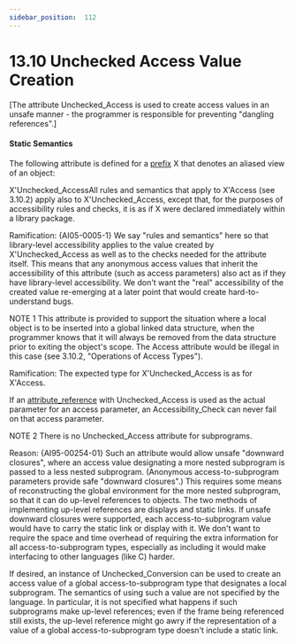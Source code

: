 ```yaml
---
sidebar_position:  112
---
```


# 13.10  Unchecked Access Value Creation

[The attribute Unchecked_Access is used to create access values in an unsafe manner - the programmer is responsible for preventing "dangling references".] 


#### Static Semantics

The following attribute is defined for a [prefix](./AA-4.1#S0093) X that denotes an aliased view of an object: 

X'Unchecked_AccessAll rules and semantics that apply to X'Access (see 3.10.2) apply also to X'Unchecked_Access, except that, for the purposes of accessibility rules and checks, it is as if X were declared immediately within a library package. 

Ramification: {AI05-0005-1} We say "rules and semantics" here so that library-level accessibility applies to the value created by X'Unchecked_Access as well as to the checks needed for the attribute itself. This means that any anonymous access values that inherit the accessibility of this attribute (such as access parameters) also act as if they have library-level accessibility. We don't want the "real" accessibility of the created value re-emerging at a later point  that would create hard-to-understand bugs. 

NOTE 1   This attribute is provided to support the situation where a local object is to be inserted into a global linked data structure, when the programmer knows that it will always be removed from the data structure prior to exiting the object's scope. The Access attribute would be illegal in this case (see 3.10.2, "Operations of Access Types"). 

Ramification: The expected type for X'Unchecked_Access is as for X'Access.

If an [attribute_reference](./AA-4.1#S0100) with Unchecked_Access is used as the actual parameter for an access parameter, an Accessibility_Check can never fail on that access parameter. 

NOTE 2   There is no Unchecked_Access attribute for subprograms. 

Reason: {AI95-00254-01} Such an attribute would allow unsafe "downward closures", where an access value designating a more nested subprogram is passed to a less nested subprogram. (Anonymous access-to-subprogram parameters provide safe "downward closures".) This requires some means of reconstructing the global environment for the more nested subprogram, so that it can do up-level references to objects. The two methods of implementing up-level references are displays and static links. If unsafe downward closures were supported, each access-to-subprogram value would have to carry the static link or display with it. We don't want to require the space and time overhead of requiring the extra information for all access-to-subprogram types, especially as including it would make interfacing to other languages (like C) harder.

If desired, an instance of Unchecked_Conversion can be used to create an access value of a global access-to-subprogram type that designates a local subprogram. The semantics of using such a value are not specified by the language. In particular, it is not specified what happens if such subprograms make up-level references; even if the frame being referenced still exists, the up-level reference might go awry if the representation of a value of a global access-to-subprogram type doesn't include a static link. 

